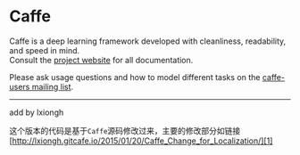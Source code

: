 # Caffe

Caffe is a deep learning framework developed with cleanliness, readability, and speed in mind.<br />
Consult the [project website](http://caffe.berkeleyvision.org) for all documentation.


Please ask usage questions and how to model different tasks on the [caffe-users mailing list](https://groups.google.com/forum/#!forum/caffe-users).

---
add by lxiongh

这个版本的代码是基于`Caffe`源码修改过来，主要的修改部分如链接 [http://lxiongh.gitcafe.io/2015/01/20/Caffe_Change_for_Localization/][1]

[1]: http://lxiongh.gitcafe.io/2015/01/20/Caffe_Change_for_Localization/

